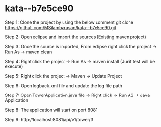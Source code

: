 # kata--b7e5ce90

Step 1: Clone the project by using the below comment
	      git clone https://github.com/MSilambarasan/kata--b7e5ce90.git

Step 2: Open eclipse and import the sources (Existing maven project)

Step 3: Once the source is imported, From eclipse right click the project -> Run As -> maven clean

Step 4: Right click the project -> Run As -> maven install (Junit test will be execute)

Step 5: Right click the project -> Maven -> Update Project

Step 6: Open logback.xml file and update the log file path
	<property name="LOG_ROOT" value="Your path" />	

Step 7: Open TowerApplication.java file -> Right click -> Run AS -> Java Application

Step 8: The application will start on port 8081

Step 9: http://localhost:8081/api/v1/tower/3
